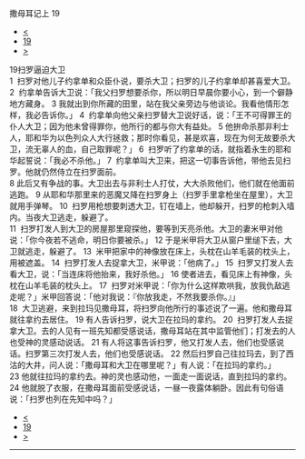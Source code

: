 ﻿





 撒母耳记上 19




* [<](bible/1SA18.md)
* [19](bible/1SA.md)
* [>](bible/1SA20.md)



 
19扫罗逼迫大卫  
1  扫罗对他儿子约拿单和众臣仆说，要杀大卫；扫罗的儿子约拿单却甚喜爱大卫。 
2  约拿单告诉大卫说：「我父扫罗想要杀你，所以明日早晨你要小心，到一个僻静地方藏身。 
3 我就出到你所藏的田里，站在我父亲旁边与他谈论。我看他情形怎样，我必告诉你。」 
4  约拿单向他父亲扫罗替大卫说好话，说：「王不可得罪王的仆人大卫；因为他未曾得罪你，他所行的都与你大有益处。 
5 他拚命杀那非利士人，耶和华为以色列众人大行拯救；那时你看见，甚是欢喜，现在为何无故要杀大卫，流无辜人的血，自己取罪呢？」 
6  扫罗听了约拿单的话，就指着永生的耶和华起誓说：「我必不杀他。」 
7  约拿单叫大卫来，把这一切事告诉他，带他去见扫罗。他就仍然侍立在扫罗面前。  
8 此后又有争战的事。大卫出去与非利士人打仗，大大杀败他们，他们就在他面前逃跑。 
9 从耶和华那里来的恶魔又降在扫罗身上（扫罗手里拿枪坐在屋里），大卫就用手弹琴。 
10  扫罗用枪想要刺透大卫，钉在墙上，他却躲开，扫罗的枪刺入墙内。当夜大卫逃走，躲避了。  
11  扫罗打发人到大卫的房屋那里窥探他，要等到天亮杀他。大卫的妻米甲对他说：「你今夜若不逃命，明日你要被杀。」 
12 于是米甲将大卫从窗户里缒下去，大卫就逃走，躲避了。 
13  米甲把家中的神像放在床上，头枕在山羊毛装的枕头上，用被遮盖。 
14  扫罗打发人去捉拿大卫，米甲说：「他病了。」 
15  扫罗又打发人去看大卫，说：「当连床将他抬来，我好杀他。」 
16 使者进去，看见床上有神像，头枕在山羊毛装的枕头上。 
17  扫罗对米甲说：「你为什么这样欺哄我，放我仇敌逃走呢？」米甲回答说：「他对我说：『你放我走，不然我要杀你。』」  
18  大卫逃避，来到拉玛见撒母耳，将扫罗向他所行的事述说了一遍。他和撒母耳就往拿约去居住。 
19 有人告诉扫罗，说大卫在拉玛的拿约。 
20  扫罗打发人去捉拿大卫。去的人见有一班先知都受感说话，撒母耳站在其中监管他们；打发去的人也受神的灵感动说话。 
21 有人将这事告诉扫罗，他又打发人去，他们也受感说话。扫罗第三次打发人去，他们也受感说话。 
22 然后扫罗自己往拉玛去，到了西沽的大井，问人说：「撒母耳和大卫在哪里呢？」有人说：「在拉玛的拿约。」 
23 他就往拉玛的拿约去。神的灵也感动他，一面走一面说话，直到拉玛的拿约。 
24 他就脱了衣服，在撒母耳面前受感说话，一昼一夜露体躺卧。因此有句俗语说：「扫罗也列在先知中吗？」 
* [<](bible/1SA18.md)
* [19](bible/1SA.md)
* [>](bible/1SA20.md)





---









